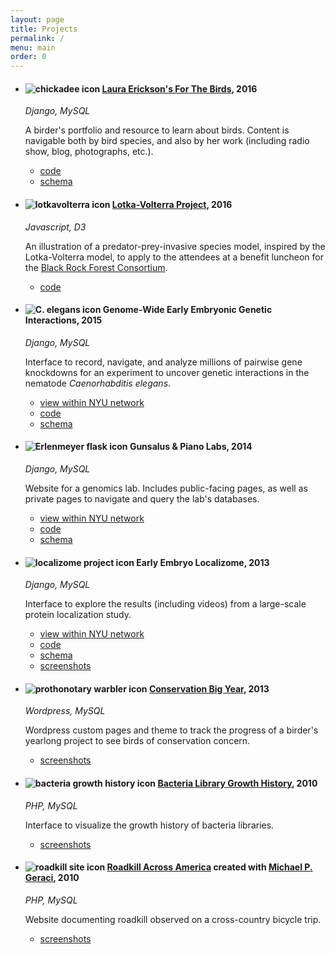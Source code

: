 ```yaml
---
layout: page
title: Projects
permalink: /
menu: main
order: 0
---
```


- #### ![chickadee icon](/images/favicons/chickadee.ico) [Laura Erickson's For The Birds](http://www.lauraerickson.com), 2016

  *Django, MySQL*

  A birder's portfolio and resource to learn about birds. Content is navigable
  both by bird species, and also by her work
  (including radio show, blog, photographs, etc.).

  - [code](http://github.com/katur/forthebirds)
  - [schema](https://www.lucidchart.com/documents/view/a75393ca-f3ce-45e0-8658-e901ae2e41a0)


- #### ![lotkavolterra icon](/images/favicons/lotkavolterra.ico) [Lotka-Volterra Project](http://lotkavolterra.katherineerickson.com), 2016

  *Javascript, D3*

  An illustration of a predator-prey-invasive species model, inspired by the
  Lotka-Volterra model, to apply to the attendees at a benefit luncheon for the
  [Black Rock Forest Consortium](http://blackrockforest.org).

  - [code](http://github.com/katur/lotkavolterra)


- #### ![C. elegans icon](/images/favicons/elegans.ico) Genome-Wide Early Embryonic Genetic Interactions, 2015

  *Django, MySQL*

  Interface to record, navigate, and analyze millions of pairwise gene
  knockdowns for an experiment to uncover genetic interactions in the
  nematode *Caenorhabditis elegans*.

  - [view within NYU network](http://eegi.bio.nyu.edu)
  - [code](http://github.com/katur/eegi)
  - [schema](https://www.lucidchart.com/documents/view/18217c4a-69c6-44f8-bf4f-0acf15e28973)


- #### ![Erlenmeyer flask icon](/images/favicons/erlenmeyer.ico) Gunsalus &amp; Piano Labs, 2014

  *Django, MySQL*

  Website for a genomics lab. Includes public-facing pages, as well as private
  pages to navigate and query the lab's databases.

  - [view within NYU network](http://gunsaluspiano.bio.nyu.edu)
  - [code](http://github.com/katur/gunsiano)
  - [schema](https://www.lucidchart.com/documents/view/149b1a73-c8c0-46cf-bc42-2841b784b69a)


- #### ![localizome project icon](/images/favicons/localizome.ico) Early Embryo Localizome, 2013

  *Django, MySQL*

  Interface to explore the results (including videos) from a large-scale
  protein localization study.

  - [view within NYU network](http://eelocalizome.bio.nyu.edu)
  - [code](http://github.com/katur/localizome)
  - [schema](https://www.lucidchart.com/documents/view/7b1804c6-01fd-47b8-b79d-db626749afdc)
  - [screenshots](/screenshots#localizome)


- #### ![prothonotary warbler icon](/images/favicons/prothonotary.ico) [Conservation Big Year](http://www.conservationbigyear.com), 2013

  *Wordpress, MySQL*

  Wordpress custom pages and theme to track the progress of a
  birder's yearlong project to see birds of conservation concern.

  - [screenshots](/screenshots#big-year)


- #### ![bacteria growth history icon](/images/favicons/bacteria.ico) [Bacteria Library Growth History](http://lab.katherineerickson.com), 2010

  *PHP, MySQL*

  Interface to visualize the growth history of bacteria libraries.

  - [screenshots](/screenshots#bacteria)


- #### ![roadkill site icon](/images/favicons/roadkill.ico) [Roadkill Across America](http://roadkill.michaelgeraci.com/) created with [Michael P. Geraci](http://michaelgeraci.com), 2010

  *PHP, MySQL*

  Website documenting roadkill observed on a cross-country
  bicycle trip.

  - [screenshots](/screenshots#roadkill)
